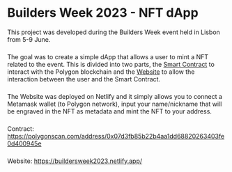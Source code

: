 # Builders Week 2023 - NFT dApp

This project was developed during the Builders Week event held in Lisbon from 5-9 June.
###
The goal was to create a simple dApp that allows a user to mint a NFT related to the event. This is divided into two parts, the [Smart Contract](/smart_contract) to interact with the Polygon blockchain and the [Website](/website) to allow the interaction between the user and the Smart Contract.
###
The Website was deployed on Netlify and it simply allows you to connect a Metamask wallet (to Polygon network), input your name/nickname that will be engraved in the NFT as metadata and mint the NFT to your address.
###
Contract: https://polygonscan.com/address/0x07d3fb85b22b4aa1dd68820263403fe0d400945e
###
Website: https://buildersweek2023.netlify.app/
#
